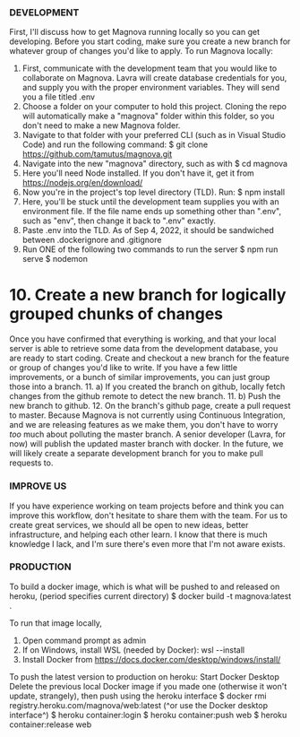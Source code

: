 ### DEVELOPMENT
First, I'll discuss how to get Magnova running locally so you can get developing. Before you start coding, make sure you create a new branch for whatever group of changes you'd like to apply.
To run Magnova locally:
1. First, communicate with the development team that you would like to collaborate on Magnova. Lavra will create database credentials for you, and supply you with the proper environment variables. They will send you a file titled .env
2. Choose a folder on your computer to hold this project. Cloning the repo will automatically make a "magnova" folder within this folder, so you don't need to make a new Magnova folder.
3. Navigate to that folder with your preferred CLI (such as in Visual Studio Code) and run the following command:
        $ git clone https://github.com/tamutus/magnova.git
4. Navigate into the new "magnova" directory, such as with
        $ cd magnova
5. Here you'll need Node installed. If you don't have it, get it from https://nodejs.org/en/download/
6. Now you're in the project's top level directory (TLD). Run:
        $ npm install
7. Here, you'll be stuck until the development team supplies you with an environment file. If the file name ends up something other than ".env", such as "env", then change it back to ".env" exactly.
8. Paste .env into the TLD. As of Sep 4, 2022, it should be sandwiched between .dockerignore and .gitignore
9. Run ONE of the following two commands to run the server
        $ npm run serve
        $ nodemon
# 10. Create a new branch for logically grouped chunks of changes
Once you have confirmed that everything is working, and that your local server is able to retrieve some data from the development database, you are ready to start coding. Create and checkout a new branch for the feature or group of changes you'd like to write. If you have a few little improvements, or a bunch of similar improvements, you can just group those into a branch.
11. a) If you created the branch on github, locally fetch changes from the github remote to detect the new branch.
11. b) Push the new branch to github.
12. On the branch's github page, create a pull request to master. Because Magnova is not currently using Continuous Integration, and we are releasing features as we make them, you don't have to worry *too* much about polluting the master branch. A senior developer (Lavra, for now) will publish the updated master branch with docker. In the future, we will likely create a separate development branch for you to make pull requests to.

### IMPROVE US
If you have experience working on team projects before and think you can improve this workflow, don't hesitate to share them with the team. For us to create great services, we should all be open to new ideas, better infrastructure, and helping each other learn. I know that there is much knowledge I lack, and I'm sure there's even more that I'm not aware exists.

### PRODUCTION
To build a docker image, which is what will be pushed to and released on heroku,
(period specifies current directory)
    $ docker build -t magnova:latest .


To run that image locally,
1. Open command prompt as admin
2. If on Windows, install WSL (needed by Docker):
    wsl --install
3. Install Docker from https://docs.docker.com/desktop/windows/install/

To push the latest version to production on heroku:
Start Docker Desktop
Delete the previous local Docker image if you made one (otherwise it won't update, strangely), then push using the heroku interface 
    $ docker rmi registry.heroku.com/magnova/web:latest
    (^or use the Docker desktop interface^)
    $ heroku container:login
    $ heroku container:push web
    $ heroku container:release web
